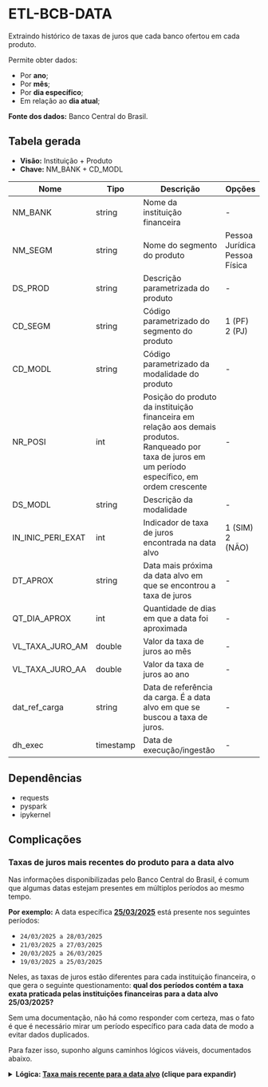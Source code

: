 # ETL-BCB-DATA

Extraindo histórico de taxas de juros que cada banco ofertou em cada produto. 

Permite obter dados:

- Por **ano**;
- Por **mês**;
- Por **dia específico**;
- Em relação ao **dia atual**;


**Fonte dos dados:** Banco Central do Brasil.

## Tabela gerada

- **Visão:** Instituição + Produto
- **Chave:** NM_BANK + CD_MODL

| Nome | Tipo | Descrição | Opções
| --- | --- | --- | --- |
| NM_BANK | string | Nome da instituição financeira | -
| NM_SEGM | string | Nome do segmento do produto | Pessoa Jurídica<br/>Pessoa Física
| DS_PROD | string | Descrição parametrizada do produto | -
| CD_SEGM | string | Código parametrizado do segmento do produto | 1 (PF)<br/>2 (PJ)
| CD_MODL | string | Código parametrizado da modalidade do produto | -
| NR_POSI | int | Posição do produto da instituição financeira em relação aos demais produtos. Ranqueado por taxa de juros em um período específico, em ordem crescente | -
| DS_MODL | string | Descrição da modalidade | -
| IN_INIC_PERI_EXAT | int | Indicador de taxa de juros encontrada na data alvo | 1 (SIM)<br/>2 (NÃO)
| DT_APROX | string | Data mais próxima da data alvo em que se encontrou a taxa de juros | -
| QT_DIA_APROX | int | Quantidade de dias em que a data foi aproximada | -
| VL_TAXA_JURO_AM | double | Valor da taxa de juros ao mês | -
| VL_TAXA_JURO_AA | double | Valor da taxa de juros ao ano | -
| dat_ref_carga | string | Data de referência da carga. É a data alvo em que se buscou a taxa de juros. | -
| dh_exec | timestamp | Data de execução/ingestão | -


## Dependências

- requests
- pyspark
- ipykernel


## Complicações

### Taxas de juros mais recentes do produto para a data alvo

Nas informações disponibilizadas pelo Banco Central do Brasil, é comum que algumas datas estejam presentes em múltiplos períodos ao mesmo tempo.

**Por exemplo:** A data específica <u>**25/03/2025**</u> está presente nos seguintes períodos: 
- ```24/03/2025 a 28/03/2025```
- ```21/03/2025 a 27/03/2025```
- ```20/03/2025 a 26/03/2025```
- ```19/03/2025 a 25/03/2025```

Neles, as taxas de juros estão diferentes para cada instituição financeira, o que gera o seguinte questionamento: **qual dos períodos contém a taxa exata praticada pelas instituições financeiras para a data alvo 25/03/2025?** 

Sem uma documentação, não há como responder com certeza, mas o fato é que é necessário mirar um período específico para cada data de modo a evitar dados duplicados. 

Para fazer isso, suponho alguns caminhos lógicos viáveis, documentados abaixo.



<details>
<summary><b>Lógica: <u>Taxa mais recente para a data alvo</u> (clique para expandir)</b></summary>

<br/>

Resumidamente, a lógica é: 

1. Assumir que o período que contém a data inicial mais recente dentre os períodos válidos seria o período a ser utilizado.
2. Assumir que o período que contém a data final mais próxima da data alvo dentre os períodos válidos seria o período a ser utilizado.
3. Caso não haja período com data inicial ou data final igual à data alvo, diminuir os dias da data alvo para encontrar o período com a data inicial mais próxima da data alvo.

----
Em outras palavras, se trata de:

### PASSO 1
**Tentar filtrar InicioPeriodo = dataAlvo**.
- ✅ **SUCESSO**: marcar flag IN_INIC_PERI_EXAT com 1, DT_APROX nulo, QT_DIA_APROX nulo - ```(EXEMPLO: 24/03/2025)```

- ❌ **FALHA**: Próximo passo.


### PASSO 2 
**Se InicioPeriodo = dataAlvo não trouxer resultado, então filtrar FimPeriodo = dataAlvo**.
- ✅ **SUCESSO**: marcar flag IN_INIC_PERI_EXAT com 0, DT_APROX com o valor do FimPeriodo, QT_DIA_APROX nulo  - ```(EXEMPLO: 25/03/2025)```

- ❌ **FALHA**: Próximo passo.


### PASSO 3 
**Se FimPeriodo = dataAlvo não trouxer resultado, então filtrar InicioPeriodo mais próximo da dataAlvo (limite de até 10 dias atrás)**.
- ✅ **SUCESSO**: marcar flag IN_INIC_PERI_EXAT com 0, DT_APROX com o valor do InicioPeriodo usado, QT_DIA_APROX será dataAlvo - DT_APROX - ```(EXEMPLO: 04/03/2025)```

- ❌ **FALHA**: Pular produto.

</details>